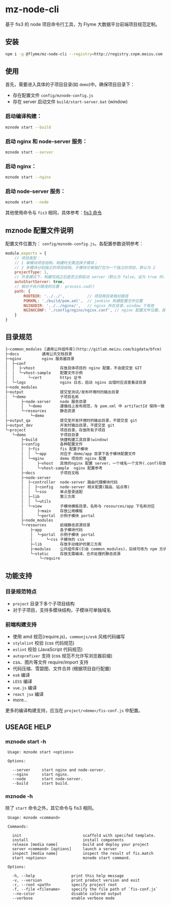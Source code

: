 # mz-node-cli

基于 fis3 的 node 项目命令行工具，为 Flyme 大数据平台前端项目规范定制。

## 安装

```bash
npm i -g @flyme/mz-node-cli --registry=http://registry.cnpm.meizu.com
```

## 使用

首先，需要进入具体的子项目目录(如 `demo`)中。确保项目目录下：

- 存在配置文件 `config/mznode-config.js`
- 存在 server 启动文件 `build/start-server.bat` (window)

### 启动编译构建：

```bash
mznode start --build
```

### 启动 nginx 和 node-server 服务：

```bash
mznode start --server
```

### 启动 nginx：

```bash
mznode start --nginx
```

### 启动 node-server 服务：

```bash
mznode start --node
```

其他使用命令与 `fis3` 相同，具体参考：[fis3 命令](http://fis.baidu.com/fis3/docs/api/command.html)

## mznode 配置文件说明

配置文件位置为： `config/mznode-config.js`。各配置参数说明参考：

```js
module.exports = {
    // 项目类型： 
    // 1 单模块项目结构。构建时无需选择子模块；
    // 2 多模块分别独立的项目结构。子模块可单独打包为一个独立的项目。默认为 2
    projectType: 1,
    // 开发模式下，构建完成之后是否立即启动 server（默认为 false。设为 true 时，修改了 fis-conf.js 需要手动关闭）
    autoStartServer: true,
    // 相对于执行路径的位置： process.cwd()
    path: {
        ROOTDIR: '../../',          // 项目根目录相对路径
        POMXML: './build/pom.xml',  // jenkins 构建配置文件位置
        NGINXDIR: '../../nginx/',   // nginx 所在目录，window 下有效
        NGINXCONF: './config/nginx/nginx.conf', // nginx 配置文件位置。具体项目的配置文件，应当写到 ./config/nginx/vhost 目录下
    }
}
```

## 目录规范

```xml
├─common_modules [通用公共组件库](http://gitlab.meizu.com/bigdata/bfcm)
├─docs          通用公共文档目录
├─nginx         nginx 服务器目录
│  ├─conf
│  │  ├─vhost           存放具体项目的 nginx 配置，不会提交至 GIT
│  │  └─vhost-sample    配置文件示例
│  │      └─cert        https 证书
│  └─logs               nginx 日志，启动 nginx 出错时应该查看该目录
├─node_modules
├─output                提交至测试/发布环境时的输出目录
│  └─demo               子项目名称
│      ├─node-server    node 服务目录
│      │  └─demo        遵循线上发布规范，与 pom.xml 中 artifactId 保持一致
│      └─resources      静态资源
│          └─demo
├─output_qa             提交至开发环境时的输出目录，不提交至 git
├─output_dev            开发时输出目录，不提交至 git
└─project               项目目录，存放所有子项目
   └─demo               子项目目录
       ├─build          快捷构建工具目录(window)
       ├─config         各种配置文件
       │  ├─fis         fis 配置子模块
       │  │  └─app      对应于 demo/app 目录下各子模块配置文件
       │  └─nginx       demo 项目的 nginx 配置
       │      ├─vhost   具体的nginx 配置 server，一个域名一个文件(.conf)存放
       │      └─vhost-sample  nginx 配置参考
       ├─docs           子项目文档
       ├─node-server
       │  ├─controller  node-server 路由代理模块代码
       │  │  ├─config   node-server 相关配置(路由、站点等)
       │  │  └─sso      单点登录适配
       │  ├─lib         第三方库
       │  │  └─utils
       │  └─view        子模块模板目录，名称与 resources/app 下名称对应
       │      ├─main    存放公用模板
       │      └─portal  示例子模块 portal
       ├─node_modules
       └─resources      前端静态资源目录
           ├─app        各子模块代码
           │  └─portal  示例子模块 portal
           │      └─css 子模块的 css
           ├─lib        存放手动维护的第三方库
           ├─modules    公共组件库(引自 common_modules)，后续可改为 npm 方式
           └─static     存放无需编译、合并处理的静态资源
               └─require 
```

## 功能支持

### 目录规范特点

- `project` 目录下多个子项目结构
- 对于子项目，支持多模块结构，子模块可单独域名

### 前端构建支持

- 使用 amd 规范(require.js)，`commonjs/es6` 风格代码编写
- `stylelint` 校验 (css 代码规范)
- `eslint` 校验 (JavaScript 代码规范)
- `autoprefixer` 支持 (css 规范不允许写浏览器前缀)
- css、图片等文件 require/import 支持
- 代码压缩、雪碧图、文件合并 (根据项目自行配置)
- `es6` 编译
- `LESS` 编译
- `vue.js` 编译
- `react jsx` 编译
- more...

更多的编译构建支持，应当在 `project/<demo>/fis-conf.js` 中配置。

## USEAGE HELP

### mznode start -h

```
 Usage: mznode start <options>

 Options:

   --server     start nginx and node-server.
   --nginx      start nginx.
   --node       start node-server.
   --build      start build.
```

### mznode -h

除了 `start` 命令之外，其它命令与 fis3 相同。

```
 Usage: mznode <command>

 Commands:

   init                           scaffold with specifed template.
   install                        install components
   release [media name]           build and deploy your project
   server <command> [options]     launch a server
   inspect [media name]           inspect the result of fis.match
   start <options>                mznode start command.

 Options:

   -h, --help                print this help message
   -v, --version             print product version and exit
   -r, --root <path>         specify project root
   -f, --file <filename>     specify the file path of `fis-conf.js`
   --no-color                disable colored output
   --verbose                 enable verbose mode
```
